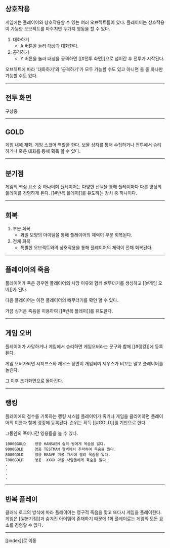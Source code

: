 ## 상호작용

게임에는 플레이어와 상호작용할 수 있는 여러 오브젝트들이 있다. 플레이어는 상호작용이 가능한 오브젝트를 마주치면 두가지 행동을 할 수 있다.
1. 대화하기
	- A 버튼을 눌러 대상과 대화한다.
2. 공격하기
	- Y 버튼을 눌러 대상을 공격하면 [[#전투 화면]]으로 넘어간 후 전투가 시작된다.

오브젝트에 따라 '대화하기'와 '공격하기'가 모두 가능할 수도 있고 아니면 둘 중 하나만 가능할 수도 있다. 

---
## 전투 화면
구상중

---
## GOLD
게임 내에 재화. 게임 스코어 역할을 한다.
보물 상자를 통해 수집하거나 전투에서 승리하거나 혹은 대화를 통해 획득 할 수 있다.

---
## 분기점
게임의 핵심 요소 중 하나이며 플레이어는 다양한 선택을 통해 플레이마다 다른 양상의 플레이를 경험하게 된다. [[#반복 플레이]]를 유도하는 장치 중 하나이다.

---
## 회복

1. 부분 회복
	- 과일 모양의 아이템을 통해 플레이어의 체력이 부분 회복된다.
2. 전체 회복
	- 특별한 오브젝트와의 상호작용을 통해 플레이어의 체력이 전체 회복된다.

---
## 플레이어의 죽음
플레이어가 죽은 경우엔 플레이어의 사망 이유와 함께 뼈무더기를 생성하고 [[#게임 오버]]가 된다.

다음 플레이어는 이전 플레이어의 뼈무더기를 확인 할 수 있다.

가끔 싱거운 죽음을 이용하여 [[#반복 플레이]]를 유도한다. 

---
## 게임 오버
플레이어가 사망하거나 게임에서 승리하면 게임오버라는 문구와 함께 [[#랭킹]]에 등록 된다. 

게임 오버가되면 시지프스와 제우스 장면이 개입되며 제우스가 비꼬는 말고 플레이어를 놀린다.

그 이후 초기화면으로 돌아간다.

---
## 랭킹
플레이에의 점수를 기록하는 랭킹 시스템 플레이어가 죽거나 게임을 클리어하면 플레이어의 이름과 함께 랭킹에 등록된다. 순위는 획득 [[#GOLD]]를 기반으로 한다.

그동안의 죽어나간 영웅들을 볼 수 있다.

	10000GOLD    영웅 HANSAEM 숲의 왕에게 목숨을 잃다.
	9000GOLD     영웅 TESTMAN 절벽에서 추락하여 목숨을 잃다.
	8000GOLD     영웅 BRAVE 미궁 가시에 찔려 목숨을 잃다.
	7000GOLD     영웅  XXXX 마을 사람들에게 묵숨을 잃다.
	.
	.
	.
	.


---
## 반복 플레이
클래식 로그의 방식에 따라 플레이어는 영구적 죽음을 맞고 또다시 게임을 플레이한다. 게임은 [[#분기점]]과 숨겨진 아이템이 존재하기 때문에 1회 플레이로는 게임의 모든 요소를 경험할 수 없다.

---
[[index]]로 이동
